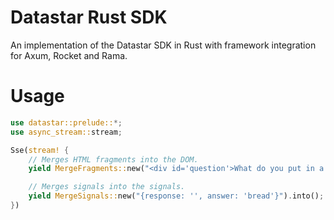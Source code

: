 # Datastar Rust SDK

An implementation of the Datastar SDK in Rust with framework integration for Axum, Rocket and Rama.

# Usage

```rust
use datastar::prelude::*;
use async_stream::stream;

Sse(stream! {
    // Merges HTML fragments into the DOM.
    yield MergeFragments::new("<div id='question'>What do you put in a toaster?</div>").into();

    // Merges signals into the signals.
    yield MergeSignals::new("{response: '', answer: 'bread'}").into();
})
```
